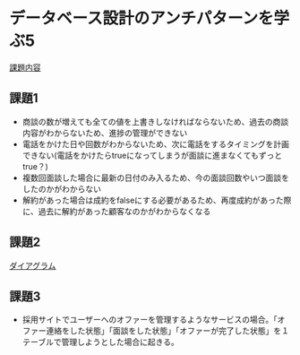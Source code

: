 # データベース設計のアンチパターンを学ぶ5

[課題内容](https://airtable.com/appPxhCPFYGqqN9YU/tblVlFr2q4lIqDKYc/viwX8r6DpCRp80swL/rec4VOTnzjdXpRQZU?blocks=hide)

## 課題1

- 商談の数が増えても全ての値を上書きしなければならないため、過去の商談内容がわからないため、進捗の管理ができない
- 電話をかけた日や回数がわからないため、次に電話をするタイミングを計画できない(電話をかけたらtrueになってしまうが面談に進まなくてもずっとtrue？)
- 複数回面談した場合に最新の日付のみ入るため、今の面談回数やいつ面談をしたのかがわからない
- 解約があった場合は成約をfalseにする必要があるため、再度成約があった際に、過去に解約があった顧客なのかがわからなくなる

## 課題2

[ダイアグラム](https://dbdiagram.io/d/61b8a0288c901501c0f006e0)

## 課題3

- 採用サイトでユーザーへのオファーを管理するようなサービスの場合。「オファー連絡をした状態」「面談をした状態」「オファーが完了した状態」を１テーブルで管理しようとした場合に起きる。

